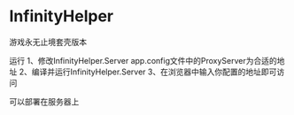 # InfinityHelper
游戏永无止境套壳版本

运行
1、修改InfinityHelper.Server app.config文件中的ProxyServer为合适的地址
2、编译并运行InfinityHelper.Server
3、在浏览器中输入你配置的地址即可访问

可以部署在服务器上

